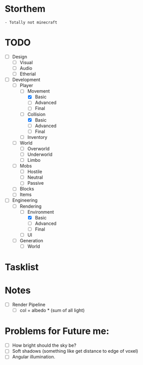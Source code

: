 ﻿# Storthem
	- Totally not minecraft
# TODO
  - [ ] Design
	- [ ] Visual
	- [ ] Audio
	- [ ] Etherial
  - [ ] Development
    - [ ] Player
	  - [ ] Movement
	    - [x] Basic
		- [ ] Advanced
		- [ ] Final
	  - [ ] Collision
	    - [x] Basic
		- [ ] Advanced
		- [ ] Final
	  - [ ] Inventory
	- [ ] World
	  - [ ] Overworld
	  - [ ] Underworld
	  - [ ] Limbo
	- [ ] Mobs
	  - [ ] Hostile
	  - [ ] Neutral
	  - [ ] Passive
	- [ ] Blocks
	- [ ] Items
  - [ ] Engineering
	- [ ] Rendering
	  - [ ] Environment
	    - [x] Basic
		- [ ] Advanced
		- [ ] Final
	  - [ ] UI
	- [ ] Generation
	  - [ ] World
# Tasklist

# Notes
  - [ ] Render Pipeline
    - [ ] col = albedo * (sum of all light)

# Problems for Future me:
  - [ ] How bright should the sky be?
  - [ ] Soft shadows (something like get distance to edge of voxel)
  - [ ] Angular illumination.